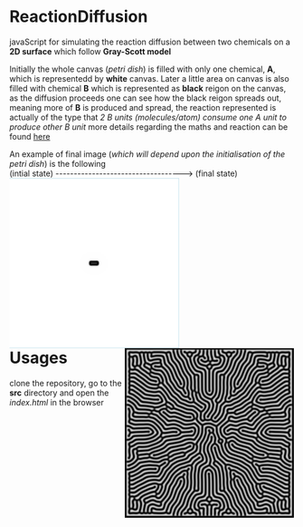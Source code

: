 # ReactionDiffusion
javaScript for simulating the reaction diffusion between two chemicals on a **2D surface** which follow **Gray-Scott model**

Initially the whole canvas (*petri dish*) is filled with only one chemical, **A**, which is representedd by **white** canvas. Later a little area on canvas is also filled with chemical **B** which is represented as **black** reigon on the canvas, as the diffusion proceeds one can see how the black reigon spreads out, meaning more of **B** is produced and spread, the reaction represented is actually of the type that *2 B units (molecules/atom) consume one A unit to produce other B unit* more details regarding the maths and reaction can be found [here](http://karlsims.com/rd.html)

An example of final image (*which will depend upon the initialisation of the petri dish*) is the following
<br/>
(intial state) -----------------------------------> (final state)
<br/>
<img src="https://github.com/udion/ReactionDiffusion/blob/interactive/images/initialstate0.png" align="left" height="300" width="300">
<img src="https://github.com/udion/ReactionDiffusion/blob/interactive/images/diffusionpattern0.png" align="right" height="300" width="300">
<br/>
<br/>
<br/>
<br/>
<br/>
<br/>
<br/>
<br/>
<br/>
<br/>
<br/>
<br/>
<br/>
<br/>
# Usages
clone the repository, go to the **src** directory and open the *index.html* in the browser
